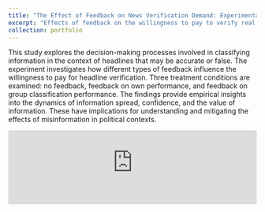 ```yaml
---
title: "The Effect of Feedback on News Verification Demand: Experimental Evidence (JMP)" 
excerpt: "Effects of feedback on the willingness to pay to verify real headlines."
collection: portfolio
---
```


This study explores the decision-making processes involved in classifying information in the context of headlines that may be accurate or false. 
The experiment investigates how different types of feedback influence the willingness to pay for headline verification. 
Three treatment conditions are examined: no feedback, feedback on own performance, and feedback on group classification performance.
The findings provide empirical insights into the dynamics of information spread, confidence, and the value of information. These have implications for understanding and mitigating the effects of misinformation in political contexts.

<embed src="https://dariotrujanoochoa.github.io/files/feedback_misinfo.pdf" type="application/pdf" width="100%" />
